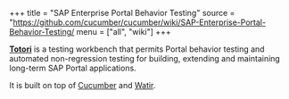 +++
title = "SAP Enterprise Portal Behavior Testing"
source = "https://github.com/cucumber/cucumber/wiki/SAP-Enterprise-Portal-Behavior-Testing/
menu = ["all", "wiki"]
+++

[**Totori**](http://totori.github.com/) is a testing workbench that permits Portal behavior testing and automated non-regression testing for building, extending and maintaining long-term SAP Portal applications.

It is built on top of [Cucumber](http://github.com/cucumber/cucumber) and [Watir](http://watir.com/).
